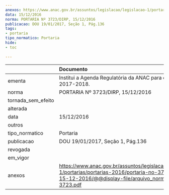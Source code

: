 ```yaml
---
anexos: https://www.anac.gov.br/assuntos/legislacao/legislacao-1/portarias/portarias-2016/portaria-no-3723-dirp-15-12-2016/@@display-file/arquivo_norma/PA2016-3723.pdf
data: 15/12/2016
norma: PORTARIA Nº 3723/DIRP, 15/12/2016
publicacao: DOU 19/01/2017, Seção 1, Pág.136
tags:
- portaria
tipo_normatico: Portaria
hide: 
- toc 
 
---
```


|                    | Documento                                                                                                                                                       |
|:-------------------|:----------------------------------------------------------------------------------------------------------------------------------------------------------------|
| ementa             | Institui a Agenda Regulatória da ANAC para o biênio 2017-2018.                                                                                                  |
| norma              | PORTARIA Nº 3723/DIRP, 15/12/2016                                                                                                                               |
| tornada_sem_efeito |                                                                                                                                                                 |
| alterada           |                                                                                                                                                                 |
| data               | 15/12/2016                                                                                                                                                      |
| outros             |                                                                                                                                                                 |
| tipo_normatico     | Portaria                                                                                                                                                        |
| publicacao         | DOU 19/01/2017, Seção 1, Pág.136                                                                                                                                |
| revogada           |                                                                                                                                                                 |
| em_vigor           |                                                                                                                                                                 |
| anexos             | https://www.anac.gov.br/assuntos/legislacao/legislacao-1/portarias/portarias-2016/portaria-no-3723-dirp-15-12-2016/@@display-file/arquivo_norma/PA2016-3723.pdf |